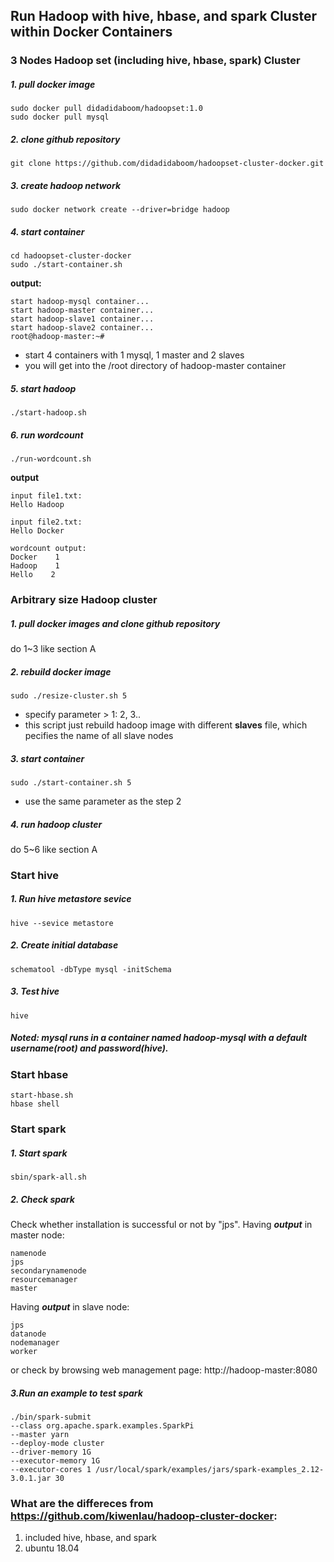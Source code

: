 ## Run Hadoop with hive, hbase, and spark Cluster within Docker Containers


### 3 Nodes Hadoop set (including hive, hbase, spark) Cluster

##### 1. pull docker image

```
sudo docker pull didadidaboom/hadoopset:1.0
sudo docker pull mysql
```

##### 2. clone github repository

```
git clone https://github.com/didadidaboom/hadoopset-cluster-docker.git
```

##### 3. create hadoop network

```
sudo docker network create --driver=bridge hadoop
```

##### 4. start container

```
cd hadoopset-cluster-docker
sudo ./start-container.sh
```

**output:**

```
start hadoop-mysql container...
start hadoop-master container...
start hadoop-slave1 container...
start hadoop-slave2 container...
root@hadoop-master:~# 
```
- start 4 containers with 1 mysql, 1 master and 2 slaves
- you will get into the /root directory of hadoop-master container

##### 5. start hadoop

```
./start-hadoop.sh
```

##### 6. run wordcount

```
./run-wordcount.sh
```

**output**

```
input file1.txt:
Hello Hadoop

input file2.txt:
Hello Docker

wordcount output:
Docker    1
Hadoop    1
Hello    2
```

### Arbitrary size Hadoop cluster

##### 1. pull docker images and clone github repository

do 1~3 like section A

##### 2. rebuild docker image

```
sudo ./resize-cluster.sh 5
```
- specify parameter > 1: 2, 3..
- this script just rebuild hadoop image with different **slaves** file, which pecifies the name of all slave nodes


##### 3. start container

```
sudo ./start-container.sh 5
```
- use the same parameter as the step 2

##### 4. run hadoop cluster 

do 5~6 like section A

###  Start hive 

##### 1. Run hive metastore sevice

```
hive --sevice metastore
```

##### 2. Create initial database

```
schematool -dbType mysql -initSchema
```

##### 3. Test hive

```
hive
```

##### Noted: mysql runs in a container named hadoop-mysql with a default username(root) and password(hive).

### Start hbase

```
start-hbase.sh
hbase shell
```

### Start spark

##### 1. Start spark
```
sbin/spark-all.sh
```

##### 2. Check spark
Check whether installation is successful or not by "jps".  Having ***output*** in master node:
```
namenode
jps
secondarynamenode
resourcemanager
master
```

Having ***output*** in slave node:

```
jps
datanode
nodemanager
worker
```

or check by browsing web management page: http://hadoop-master:8080

##### 3.Run an example to test spark

```
./bin/spark-submit
--class org.apache.spark.examples.SparkPi 
--master yarn 
--deploy-mode cluster 
--driver-memory 1G 
--executor-memory 1G 
--executor-cores 1 /usr/local/spark/examples/jars/spark-examples_2.12-3.0.1.jar 30
```

### What are the differeces from https://github.com/kiwenlau/hadoop-cluster-docker:
1. included hive, hbase, and spark
2. ubuntu 18.04
